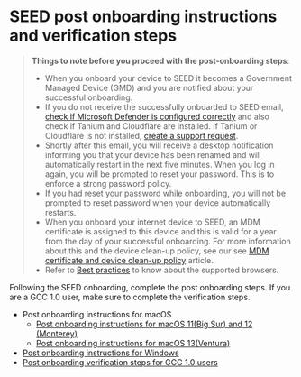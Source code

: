 # SEED post onboarding instructions and verification steps


> **Things to note before you proceed with the post-onboarding steps**:
>
>- When you onboard your device to SEED it becomes a Government Managed Device (GMD) and you are notified about your successful onboarding.
>- If you do not receive the successfully onboarded to SEED email, [check if Microsoft Defender is configured correctly](verify-microsoft-defender-is-configured-correctly-for-your-os) and also check if Tanium and Cloudflare are installed. If Tanium or Cloudflare is not installed, [create a support request](raise-an-incident-support-request).
>- Shortly after this email, you will receive a desktop notification informing you that your device has been renamed and will automatically restart in the next five minutes. When you log in again, you will be prompted to reset your password. This is to enforce a strong password policy.
>- If you had reset your password while onboarding, you will not be prompted to reset password when your device automatically restarts.
>- When you onboard your internet device to SEED, an MDM certificate is assigned to this device and this is valid for a year from the day of your successful onboarding. For more information about this and the device clean-up policy, see our see [MDM certificate and device clean-up policy](device-clean-up-policy) article.
>- Refer to [Best practices](additional-resources/best-practices) to know about the supported browsers.

Following the SEED onboarding, complete the post onboarding steps. If you are a GCC 1.0 user, make sure to complete the verification steps.

- Post onboarding instructions for macOS
  - [Post onboarding instructions for macOS 11(Big Sur) and 12 (Monterey)](post-onboarding-instructions/mac-os)
  - [Post onboarding instructions for macOS 13(Ventura)](post-onboarding-instructions/mac-os-13)
- [Post onboarding instructions for Windows](post-onboarding-instructions/windows)
- [Post onboarding verification steps for GCC 1.0 users](post-onboarding-instructions/gcc-1.0-users)
